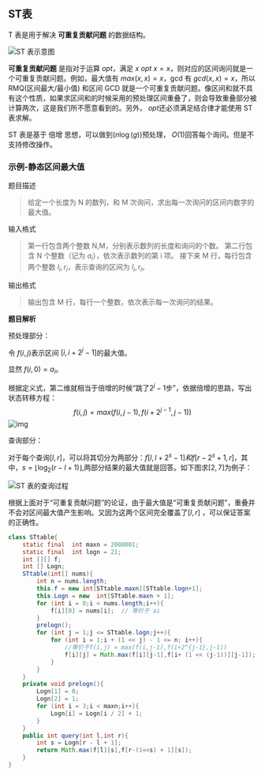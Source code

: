 ## ST表

T 表是用于解决 **可重复贡献问题** 的数据结构。

![ST 表示意图](ST表.assets/st.svg)

**可重复贡献问题** 是指对于运算 $opt$，满足 $x \ opt\ x = x$，则对应的区间询问就是一个可重复贡献问题。例如，最大值有 $max(x,x) = x$，gcd 有 $gcd(x,x) = x$，所以 RMQ(区间最大/最小值) 和区间 GCD 就是一个可重复贡献问题。像区间和就不具有这个性质，如果求区间和的时候采用的预处理区间重叠了，则会导致重叠部分被计算两次，这是我们所不愿意看到的。另外， $opt$还必须满足结合律才能使用 ST 表求解。



ST 表是基于 倍增 思想，可以做到$(n\log(g))$预处理， $O(1)$回答每个询问。但是不支持修改操作。



### 示例-静态区间最大值

题目描述

> 给定一个长度为 N 的数列，和 M  次询问，求出每一次询问的区间内数字的最大值。

输入格式

> 第一行包含两个整数 N,M，分别表示数列的长度和询问的个数。
> 第二行包含 N 个整数（记为 $a_i$），依次表示数列的第 i 项。
> 接下来 M 行，每行包含两个整数 $l_i,r_i$，表示查询的区间为 $l_i,r_i$。

输出格式

> 输出包含 M 行，每行一个整数，依次表示每一次询问的结果。

**题目解析**

预处理部分：

令 $f(i,j)$表示区间 $[i,i+2^j-1]$的最大值。

显然 $f(i,0)= a_i$。

根据定义式，第二维就相当于倍增的时候“跳了$2^j - 1$步”，依据倍增的思路，写出状态转移方程：
$$
f(i,j) = max(f(i,j-1),f(i+2^{j-1},j-1))
$$
![img](ST表.assets/st-preprocess-lift.svg)

查询部分：

对于每个查询$[l,r]$，可以将其切分为两部分：$f[l,l+2^s-1]和f[r-2^s+1,r]$，其中，$s = \lfloor \log_2(r-l+1)\rfloor$,两部分结果的最大值就是回答。如下图求$[2,7]$为例子：

![ST 表的查询过程](ST表.assets/st-query.svg)

根据上面对于“可重复贡献问题”的论证，由于最大值是“可重复贡献问题”，重叠并不会对区间最大值产生影响。又因为这两个区间完全覆盖了$[l,r]$ ，可以保证答案的正确性。

```java
class STtable{
    static final  int maxn = 2000001;
    static final  int logn = 21;
    int [][] f;
    int [] Logn;
    STtable(int[] nums){
        int n = nums.length;
        this.f = new int[STtable.maxn][STtable.logn+1];
        this.Logn = new  int[STtable.maxn + 1];
        for (int i = 0;i < nums.length;i++){
            f[i][0] = nums[i];  // 等价于 ai
        }
        prelogn();
        for (int j = 1;j <= STtable.logn;j++){
            for (int i = 1;i + (1 << j) - 1 <= n; i++){
                //等价于f(i,j) = max(f(i,j-1),f(i+2^{j-1},j-1))
                f[i][j] = Math.max(f[i][j-1],f[i+ (1 << (j-1))][j-1]); //ST表初始化
            }
        }
    }
    private void prelogn(){
        Logn[1] = 0;
        Logn[2] = 1;
        for (int i = 3;i < maxn;i++){
            Logn[i] = Logn[i / 2] + 1;
        }
    }
    public int query(int l,int r){
        int s = Logn[r - l + 1];
        return Math.max(f[l][s],f[r-(1<<s) + 1][s]);
    }
}
```

